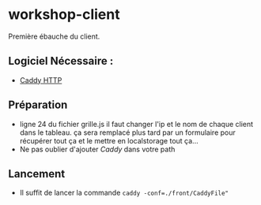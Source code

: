 # workshop-client

Première ébauche du client.

## Logiciel Nécessaire :
  - [Caddy HTTP](https://caddyserver.com)

## Préparation

 - ligne 24 du fichier grille.js il faut changer l'ip et le nom de chaque client dans le tableau. ça sera remplacé plus tard par un formulaire pour récupérer tout ça et le mettre en localstorage tout ça...
 - Ne pas oublier d'ajouter *Caddy* dans votre path
 
## Lancement

 - Il suffit de lancer la commande `caddy -conf=./front/CaddyFile"`
